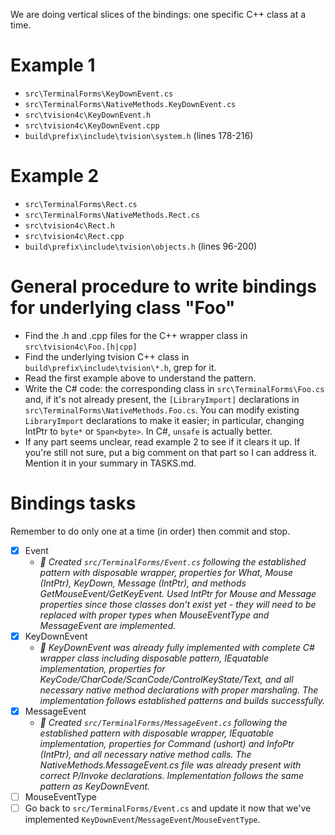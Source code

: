We are doing vertical slices of the bindings: one specific C++ class at a time.

# Example 1
- `src\TerminalForms\KeyDownEvent.cs`
- `src\TerminalForms\NativeMethods.KeyDownEvent.cs`
- `src\tvision4c\KeyDownEvent.h`
- `src\tvision4c\KeyDownEvent.cpp`
- `build\prefix\include\tvision\system.h` (lines 178-216)

# Example 2
- `src\TerminalForms\Rect.cs`
- `src\TerminalForms\NativeMethods.Rect.cs`
- `src\tvision4c\Rect.h`
- `src\tvision4c\Rect.cpp`
- `build\prefix\include\tvision\objects.h` (lines 96-200)

# General procedure to write bindings for underlying class "Foo"
- Find the .h and .cpp files for the C++ wrapper class in `src\tvision4c\Foo.[h|cpp]`
- Find the underlying tvision C++ class in `build\prefix\include\tvision\*.h`, grep for it.
- Read the first example above to understand the pattern.
- Write the C# code: the corresponding class in `src\TerminalForms\Foo.cs` and, if it's not already present, the `[LibraryImport]` declarations in `src\TerminalForms\NativeMethods.Foo.cs`. You can modify existing `LibraryImport` declarations to make it easier; in particular, changing IntPtr to `byte*` or `Span<byte>`. In C#, `unsafe` is actually better.
- If any part seems unclear, read example 2 to see if it clears it up. If you're still not sure, put a big comment on that part so I can address it. Mention it in your summary in TASKS.md.

# Bindings tasks
Remember to do only one at a time (in order) then commit and stop.
- [x] Event
  - *🤖 Created `src/TerminalForms/Event.cs` following the established pattern with disposable wrapper, properties for What, Mouse (IntPtr), KeyDown, Message (IntPtr), and methods GetMouseEvent/GetKeyEvent. Used IntPtr for Mouse and Message properties since those classes don't exist yet - they will need to be replaced with proper types when MouseEventType and MessageEvent are implemented.*
- [x] KeyDownEvent
  - *🤖 KeyDownEvent was already fully implemented with complete C# wrapper class including disposable pattern, IEquatable implementation, properties for KeyCode/CharCode/ScanCode/ControlKeyState/Text, and all necessary native method declarations with proper marshaling. The implementation follows established patterns and builds successfully.*
- [x] MessageEvent
  - *🤖 Created `src/TerminalForms/MessageEvent.cs` following the established pattern with disposable wrapper, IEquatable implementation, properties for Command (ushort) and InfoPtr (IntPtr), and all necessary native method calls. The NativeMethods.MessageEvent.cs file was already present with correct P/Invoke declarations. Implementation follows the same pattern as KeyDownEvent.*
- [ ] MouseEventType
- [ ] Go back to `src/TerminalForms/Event.cs` and update it now that we've implemented `KeyDownEvent`/`MessageEvent`/`MouseEventType`.
